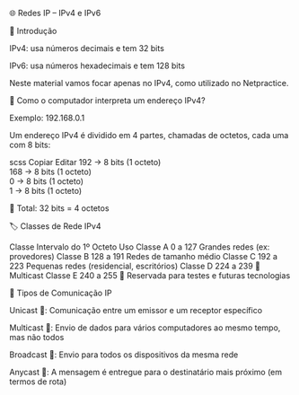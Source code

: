 🌐 Redes IP – IPv4 e IPv6

📌 Introdução

IPv4: usa números decimais e tem 32 bits

IPv6: usa números hexadecimais e tem 128 bits

Neste material vamos focar apenas no IPv4, como utilizado no Netpractice.

🧠 Como o computador interpreta um endereço IPv4?

Exemplo: 192.168.0.1

Um endereço IPv4 é dividido em 4 partes, chamadas de octetos, cada uma com 8 bits:

scss
Copiar
Editar
192 → 8 bits (1 octeto)  
168 → 8 bits (1 octeto)  
  0 → 8 bits (1 octeto)  
  1 → 8 bits (1 octeto)
  
🔢 Total: 32 bits = 4 octetos

🏷️ Classes de Rede IPv4

Classe	Intervalo do 1º Octeto	Uso
Classe A	0 a 127	Grandes redes (ex: provedores)
Classe B	128 a 191	Redes de tamanho médio
Classe C	192 a 223	Pequenas redes (residencial, escritórios)
Classe D	224 a 239	📡 Multicast
Classe E	240 a 255	🧪 Reservada para testes e futuras tecnologias

📡 Tipos de Comunicação IP

Unicast 🧍: Comunicação entre um emissor e um receptor específico

Multicast 👥: Envio de dados para vários computadores ao mesmo tempo, mas não todos

Broadcast 📢: Envio para todos os dispositivos da mesma rede

Anycast 📍: A mensagem é entregue para o destinatário mais próximo (em termos de rota)
